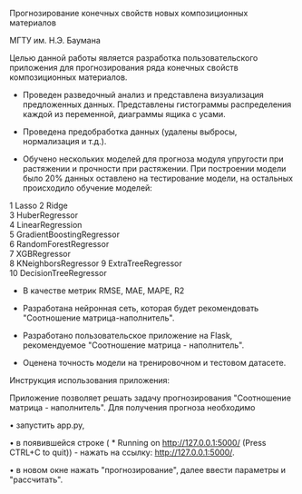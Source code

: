 Прогнозирование конечных свойств новых композиционных материалов

МГТУ им. Н.Э. Баумана

Целью данной работы является разработка пользовательского приложения для прогнозирования ряда  конечных  свойств  композиционных материалов.

- Проведен разведочный анализ и представлена визуализация предложенных данных. Представлены гистограммы распределения каждой из переменной, диаграммы ящика с усами. 

- Проведена предобработка данных (удалены выбросы, нормализация и т.д.).

- Обучено нескольких моделей для прогноза модуля упругости при растяжении и прочности при растяжении. При построении модели было 20% данных оставлено на тестирование модели, на остальных происходило обучение моделей:

1 Lasso	
2	Ridge	
3	HuberRegressor	
4	LinearRegression	
5	GradientBoostingRegressor	
6	RandomForestRegressor	
7	XGBRegressor	
8	KNeighborsRegressor	
9	ExtraTreeRegressor	
10	DecisionTreeRegressor

- В качестве метрик RMSE, MAE, MAPE, R2

- Разработана нейронная сеть, которая будет рекомендовать "Соотношение матрица-наполнитель".

- Разработано пользовательское приложение на Flask, рекомендуемое "Соотношение матрица - наполнитель".

- Оценена точность модели на тренировочном и тестовом датасете.





Инструкция использования приложения:

Приложение позволяет решать задачу прогнозирования "Соотношение матрица - наполнитель". Для получения прогноза необходимо

 • запустить app.py,

 • в появившейся строке ( * Running on http://127.0.0.1:5000/ (Press CTRL+C to quit)) - нажать на ссылку: http://127.0.0.1:5000/.

 • в новом окне нажать "прогнозирование", далее ввести параметры и "рассчитать".




